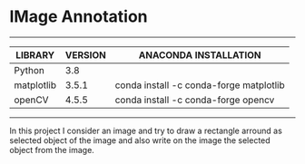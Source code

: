 # IMage Annotation 

--------------------------------------------------------------------------------
LIBRARY		|    VERSION	|  ANACONDA INSTALLATION 
----------------|---------------|-----------------------------------------------
Python 		|     3.8	|         	
matplotlib 	|    3.5.1	|  conda install -c conda-forge matplotlib 	
openCV	|    4.5.5|  conda install -c conda-forge opencv
----------------

In this project I consider an image and try to draw a rectangle arround as selected object of the image 
and also write on the image the selected object from the image.

